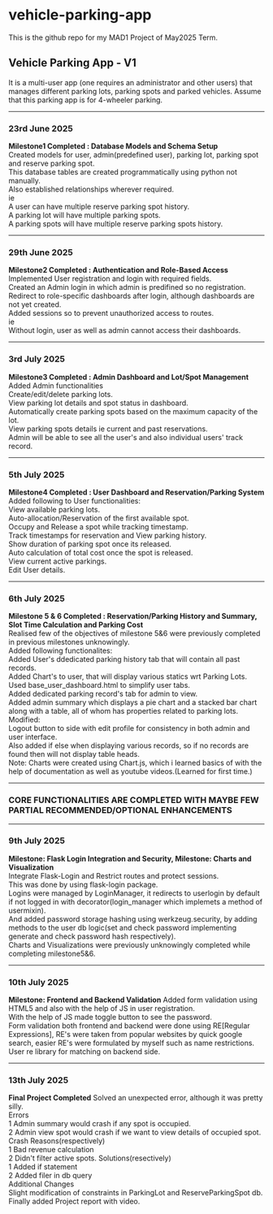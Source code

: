 # vehicle-parking-app

This is the github repo for my MAD1 Project of May2025 Term.

## Vehicle Parking App - V1

It is a multi-user app (one requires an administrator and other users) that manages different parking lots, parking spots and parked vehicles. Assume that this parking app is for 4-wheeler parking.

---

### 23rd June 2025  
**Milestone1 Completed : Database Models and Schema Setup**  
Created models for user, admin(predefined user), parking lot, parking spot and reserve parking spot.  
This database tables are created programmatically using python not manually.  
Also established relationships wherever required.  
ie  
A user can have multiple reserve parking spot history.  
A parking lot will have multiple parking spots.  
A parking spots will have multiple reserve parking spots history.

---

### 29th June 2025  
**Milestone2 Completed : Authentication and Role-Based Access**  
Implemented User registration and login with required fields.  
Created an Admin login in which admin is predifined so no registration.  
Redirect to role-specific dashboards after login, although dashboards are not yet created.  
Added sessions so to prevent unauthorized access to routes.  
ie  
Without login, user as well as admin cannot access their dashboards.

---

### 3rd July 2025  
**Milestone3 Completed : Admin Dashboard and Lot/Spot Management**  
Added Admin functionalities  
Create/edit/delete parking lots.  
View parking lot details and spot status in dashboard.  
Automatically create parking spots based on the maximum capacity of the lot.  
View parking spots details ie current and past reservations.  
Admin will be able to see all the user's and also individual users' track record.

---

### 5th July 2025  
**Milestone4 Completed : User Dashboard and Reservation/Parking System**  
Added following to User functionalities:  
View available parking lots.  
Auto-allocation/Reservation of the first available spot.  
Occupy and Release a spot while tracking timestamp.  
Track timestamps for reservation and View parking history.  
Show duration of parking spot once its released.  
Auto calculation of total cost once the spot is released.  
View current active parkings.  
Edit User details.

---

### 6th July 2025  
**Milestone 5 & 6 Completed : Reservation/Parking History and Summary, Slot Time Calculation and Parking Cost**  
Realised few of the objectives of milestone 5&6 were previously completed in previous milestones unknowingly.  
Added following functionalites:  
Added User's ddedicated parking history tab that will contain all past records.  
Added Chart's to user, that will display various statics wrt Parking Lots.  
Used base_user_dashboard.html to simplify user tabs.  
Added dedicated parking record's tab for admin to view.  
Added admin summary which displays a pie chart and a stacked bar chart along with a table, all of whom has properties related to parking lots.  
Modified:  
Logout button to side with edit profile for consistency in both admin and user interface.  
Also added if else when displaying various records, so if no records are found then will not display table heads.  
Note: Charts were created using Chart.js, which i learned basics of with the help of documentation as well as youtube videos.(Learned for first time.)

---

### CORE FUNCTIONALITIES ARE COMPLETED WITH MAYBE FEW PARTIAL RECOMMENDED/OPTIONAL ENHANCEMENTS

---

### 9th July 2025
**Milestone: Flask Login Integration and Security, Milestone: Charts and Visualization**  
Integrate Flask-Login and Restrict routes and protect sessions.  
This was done by using flask-login package.  
Logins were managed by LoginManager, it redirects to userlogin by default if not logged in with decorator(login_manager which implemets a method of usermixin).  
And added password storage hashing using werkzeug.security, by adding methods to the user db logic(set and check password implementing generate and check password hash respectively).  
Charts and Visualizations were previously unknowingly completed while completing milestone5&6.  

---

### 10th July 2025
**Milestone: Frontend and Backend Validation**
Added form validation using HTML5 and also with the help of JS in user registration.  
With the help of JS made toggle button to see the password.  
Form validation both frontend and backend were done using RE[Regular Expressions], RE's were taken from popular websites by quick google search, easier RE's were formulated by myself such as name restrictions.  
User re library for matching on backend side.  

---

### 13th July 2025
**Final Project Completed**
Solved an unexpected error, although it was pretty silly.  
Errors  
1 Admin summary would crash if any spot is occupied.  
2 Admin view spot would crash if we want to view details of occupied spot.  
Crash Reasons(respectively)  
1 Bad revenue calculation  
2 Didn't filter active spots.
Solutions(resectively)  
1 Added if statement  
2 Added filer in db query  
Additional Changes  
Slight modification of constraints in ParkingLot and ReserveParkingSpot db.  
Finally added Project report with video.